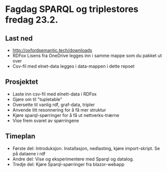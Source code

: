 # Fagdag SPARQL og triplestores fredag 23.2.
## Last ned
* http://oxfordsemantic.tech/downloads
* RDFox Lisens fra OneDrive legges inn i samme mappe som du pakket ut over
* Csv-fil med elnet-data legges i data-mappen i dette repoet
  

## Prosjektet
* Laste inn csv-fil med elnett-data i RDFox
* Gjøre om til "tupletable"
* Oversette til vanlig rdf, graf-data, tripler
* Anvende litt resonnering for å få mer struktur
* Kjøre sparql-spørringer for å få ut nettverks-trærne
* Vise frem svaret av spørringene

## Timeplan
* Første del: Introduksjon. Installasjon, nedlasting, kjøre import-skript. Se på dataene i rdf
* Andre del: Vise og eksperimentere med Sparql og datalog.
* Tredje del: Kjøre Sparql-spørringer fra blazor-webapp

